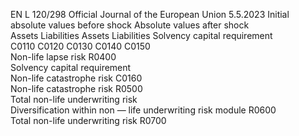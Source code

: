 EN  L 120/298 Official Journal of the European Union 5.5.2023
 Initial absolute values before shock  Absolute values after shock  
Assets  Liabilities  Assets  Liabilities  Solvency capital 
requirement  
C0110  C0120  C0130  C0140  C0150  
Non-life lapse risk  R0400  
Solvency capital 
requirement  
Non-life catastrophe risk  C0160  
Non-life catastrophe risk  R0500  
Total non-life underwriting risk  
Diversification within non — life underwriting 
risk module  R0600  
Total non-life underwriting risk  R0700